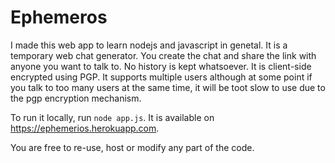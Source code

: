 # Ephemeros

I made this web app to learn nodejs and javascript in genetal. It is a temporary web chat generator. You create the chat and share the link with anyone you want to talk to. No history is kept whatsoever. It is client-side encrypted using PGP. It supports multiple users although at some point if you talk to too many users at the same time, it will be toot slow to use due to the pgp encryption mechanism.

To run it locally, run `node app.js`. It is available on <https://ephemerios.herokuapp.com>.

You are free to re-use, host or modify any part of the code.
